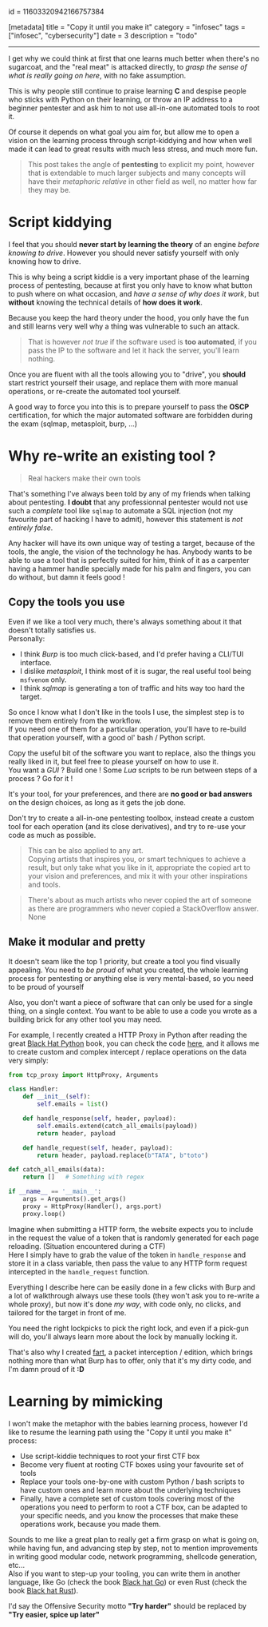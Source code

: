 id = 11603320942166757384

[metadata]
title = "Copy it until you make it"
category = "infosec"
tags = ["infosec", "cybersecurity"]
date = 3
description = "todo"

---

I get why we could think at first that one learns much better when there's no
sugarcoat, and the "real meat" is attacked directly, to *grasp the sense of
what is really going on here*, with no fake assumption.

This is why people still continue to praise learning **C** and despise people who
sticks with Python on their learning, or throw an IP address to a beginner pentester
and ask him to not use all-in-one automated tools to root it.

Of course it depends on what goal you aim for, but allow me to open a vision on
the learning process through script-kiddying and how when well made it can
lead to great results with much less stress, and much more fun.

> This post takes the angle of **pentesting** to explicit my point, however
that is extendable to much larger subjects and many concepts will have their
*metaphoric relative* in other field as well, no matter how far they may be.

# Script kiddying

I feel that you should **never start by learning the theory** of an engine *before
knowing to drive*. However you should never satisfy yourself with only knowing how
to drive.

This is why being a script kiddie is a very important phase of the learning process
of pentesting, because at first you only have to know what button to push where on
what occasion, and *have a sense of why does it work*, but **without** knowing the
technical details of **how does it work**.

Because you keep the hard theory under the hood, you only have the fun and still learns
very well why a thing was vulnerable to such an attack.  

> That is however *not true* if the software used is **too automated**, if you pass
the IP to the software and let it hack the server, you'll learn nothing.

Once you are fluent with all the tools allowing you to "drive", you **should**
start restrict yourself their usage, and replace them with more manual operations,
or re-create the automated tool yourself.

A good way to force you into this is to prepare yourself to pass the **OSCP** certification,
for which the major automated software are forbidden during the exam
(sqlmap, metasploit, burp, ...)

# Why re-write an existing tool ?

> Real hackers make their own tools

That's something I've always been told by any of my friends when talking about
pentesting. **I doubt** that any professionnal pentester would not use
such a *complete* tool like `sqlmap` to automate a SQL injection (not my favourite
part of hacking I have to admit), however this statement is *not entirely false*.

Any hacker will have its own unique way of testing a target, because of the tools,
the angle, the vision of the technology he has. Anybody wants to be able to use
a tool that is perfectly suited for him, think of it as a carpenter having a
hammer handle specially made for his palm and fingers, you can do without, but damn
it feels good !

## Copy the tools you use

Even if we like a tool very much, there's always something about it that doesn't
totally satisfies us.  
Personally:
- I think *Burp* is too much click-based, and I'd prefer having a CLI/TUI interface.
- I dislike *metasploit*, I think most of it is sugar, the real useful tool being
`msfvenom` only.
- I think *sqlmap* is generating a ton of traffic and hits way too hard the target.

So once I know what I don't like in the tools I use, the simplest step is to remove
them entirely from the workflow.  
If you need one of them for a particular operation, you'll have to re-build that
operation yourself, with a good ol' bash / Python script.

Copy the useful bit of the software you want to replace, also the things you really
liked in it, but feel free to please yourself on how to use it.  
You want a *GUI* ? Build one !
Some *Lua* scripts to be run between steps of a process ? Go for it !

It's your tool, for your preferences, and there are **no good or bad answers** on
the design choices, as long as it gets the job done.

Don't try to create a all-in-one pentesting toolbox, instead create a custom tool
for each operation (and its close derivatives), and try to re-use your code as much
as possible.

> This can be also applied to any art.  
> Copying artists that inspires you, or smart techniques to achieve a result, but only
> take what you like in it, appropriate the copied art to your vision and preferences,
> and mix it with your other inspirations and tools.

> There's about as much artists who never copied the art of someone as there are
> programmers who never copied a StackOverflow answer.  
> None

## Make it modular and pretty

It doesn't seam like the top 1 priority, but create a tool you find visually appealing.
You need to *be proud* of what you created, the whole learning process for pentesting
or anything else is very mental-based, so you need to be proud of yourself

Also, you don't want a piece of software that can only be used for a single thing,
on a single context. You want to be able to use a code you wrote as a building brick
for any other tool you may need.

For example, I recently created a HTTP Proxy in Python after reading the great
[Black Hat Python][blackhatpython] book, you can check the code [here][httpproxy],
and it allows me to create custom and complex intercept / replace operations on
the data very simply:

``` python
from tcp_proxy import HttpProxy, Arguments

class Handler:
    def __init__(self):
        self.emails = list()

    def handle_response(self, header, payload):
        self.emails.extend(catch_all_emails(payload))
        return header, payload

    def handle_request(self, header, payload):
        return header, payload.replace(b"TATA", b"toto")

def catch_all_emails(data):
    return []   # Something with regex

if __name__ == '__main__':
    args = Arguments().get_args()
    proxy = HttpProxy(Handler(), args.port)
    proxy.loop()
```

Imagine when submitting a HTTP form, the website expects you to include in the request
the value of a token that is randomly generated for each page reloading.
(Situation encountered during a CTF)  
Here I simply have to grab the value of the token in `handle_response` and store
it in a class variable, then pass the value to any HTTP form request intercepted
in the `handle_request` function.

Everything I describe here can be easily done in a few clicks with Burp and a lot
of walkthrough always use these tools (they won't ask you to re-write a whole proxy),
but now it's done *my way*, with code only, no clicks, and tailored for the target
in front of me.

You need the right lockpicks to pick the right lock, and even if a pick-gun will
do, you'll always learn more about the lock by manually locking it.

That's also why I created [fart][fartcode], a packet interception / edition, which
brings nothing more than what Burp has to offer, only that it's my dirty code,
and I'm damn proud of it **:D**

# Learning by mimicking

I won't make the metaphor with the babies learning process, however I'd like to resume
the learning path using the "Copy it until you make it" process:

- Use script-kiddie techniques to root your first CTF box
- Become very fluent at rooting CTF boxes using your favourite set of tools
- Replace your tools one-by-one with custom Python / bash scripts to have custom
ones and learn more about the underlying techniques
- Finally, have a complete set of custom tools covering most of the operations
you need to perform to root a CTF box, can be adapted to your specific needs,
and you know the processes that make these operations work, because you made them.

Sounds to me like a great plan to really get a firm grasp on what is going on,
while having fun, and advancing step by step, not to mention improvements in
writing good modular code, network programming, shellcode generation, etc...  
Also if you want to step-up your tooling, you can write them in another language,
like Go (check the book [Black hat Go][bhgo]) or even Rust (check the book
[Black hat Rust][bhrust]).

I'd say the Offensive Security motto **"Try harder"** should be replaced by
**"Try easier, spice up later"**

[blackhatpython]: https://nostarch.com/black-hat-python2E
[httpproxy]: https://github.com/litchipi/http_proxy
[fartcode]: https://github.com/litchipi/fart
[bhgo]: https://nostarch.com/blackhatgo
[bhrust]: https://kerkour.com/black-hat-rust
